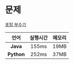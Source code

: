 
# 문제
[포탑 부수기](https://www.codetree.ai/training-field/frequent-problems/destroy-the-turret/description?page=3&pageSize=20&username=)

| 언어 | 실행시간 | 메모리|
| :-----: | :-----: | :-----: |
| **Java** | 155ms | 19MB |
| **Python** | 252ms | 37MB |
